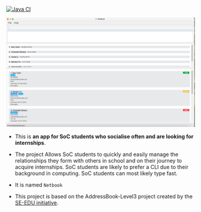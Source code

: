 [![Java CI](https://github.com/AY2425S1-CS2103T-F08-4/tp/actions/workflows/gradle.yml/badge.svg)](https://github.com/AY2425S1-CS2103T-F08-4/tp/actions/workflows/gradle.yml)

![Ui](docs/images/Ui.png)

* This is **an app for SoC students who socialise often and are looking for internships**.<br>

* The project Allows SoC students to quickly and easily manage the relationships they form with others
in school and on their journey to acquire internships. SoC students are likely to prefer a CLI due to 
their background in computing. SoC students can most likely type fast.

* It is named `Netbook`
* This project is based on the AddressBook-Level3 project created by the [SE-EDU initiative](https://se-education.org).
